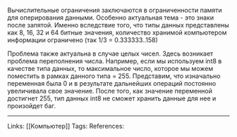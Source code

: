 Вычислительные ограничения заключаются в ограниченности памяти для оперирования данными. Особенно актуальная тема - это знаки после запятой. Именно вследствие того, что типы данных представлены как 8, 16, 32 и 64 битные значения, количество хранимой компьютером информации ограничено (так 1/3 = 0.333333..158)

Проблема также актуальна в случае целых чисел. Здесь возникает проблема переполнения числа. Например, если мы используем int8 в качестве типа данных, то максимальное число, которое мы можем поместить в рамках данного типа = 255. Представим, что изначально переменная была 0 и в результате дальнейших операций постоянно увеличивала свое значение. После того, как значение переменной достигнет 255, тип данных int8 не сможет хранить данные для нее и произойдет баг. 
___
Links: [[Компьютер]]
Tags:
References: